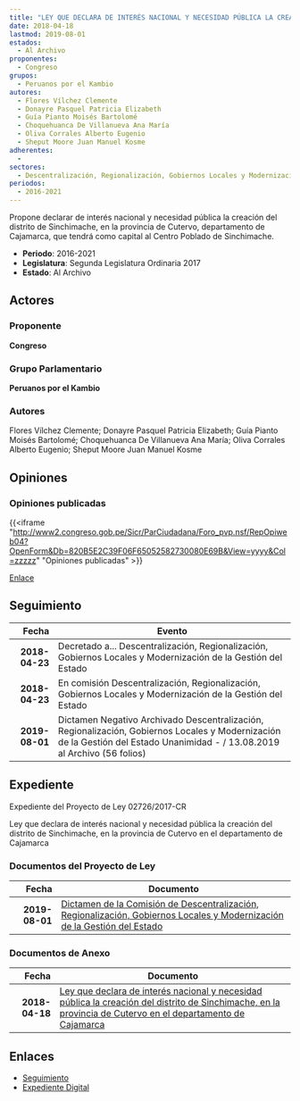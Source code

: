 ```yaml
---
title: "LEY QUE DECLARA DE INTERÉS NACIONAL Y NECESIDAD PÚBLICA LA CREACIÓN DEL DISTRITO DE SINCHIMACHE, EN LA APROVINCIA DE CUTERVO EN EL DEPARTAMENTO DE CAJAMARCA"
date: 2018-04-18
lastmod: 2019-08-01
estados: 
  - Al Archivo
proponentes: 
  - Congreso
grupos: 
  - Peruanos por el Kambio
autores: 
  - Flores Vílchez Clemente
  - Donayre Pasquel Patricia Elizabeth
  - Guía Pianto Moisés Bartolomé
  - Choquehuanca De Villanueva Ana María
  - Oliva Corrales Alberto Eugenio
  - Sheput Moore Juan Manuel Kosme
adherentes: 
  - 
sectores: 
  - Descentralización, Regionalización, Gobiernos Locales y Modernización de la Gestión del Estado
periodos: 
  - 2016-2021
---
```


Propone declarar de interés nacional y necesidad pública la creación del distrito de Sinchimache, en la provincia de Cutervo, departamento de Cajamarca, que tendrá como capital al Centro Poblado de Sinchimache.

- **Periodo**: 2016-2021
- **Legislatura**: Segunda Legislatura Ordinaria 2017
- **Estado**: Al Archivo

## Actores

### Proponente

**Congreso**

### Grupo Parlamentario

**Peruanos por el Kambio**

### Autores

Flores Vílchez Clemente; Donayre Pasquel Patricia Elizabeth; Guía Pianto Moisés Bartolomé; Choquehuanca De Villanueva Ana María; Oliva Corrales Alberto Eugenio; Sheput Moore Juan Manuel Kosme


## Opiniones

### Opiniones publicadas

{{<iframe "http://www2.congreso.gob.pe/Sicr/ParCiudadana/Foro_pvp.nsf/RepOpiweb04?OpenForm&Db=820B5E2C39F06F65052582730080E69B&View=yyyy&Col=zzzzz" "Opiniones publicadas" >}}

[Enlace](http://www2.congreso.gob.pe/Sicr/ParCiudadana/Foro_pvp.nsf/RepOpiweb04?OpenForm&Db=820B5E2C39F06F65052582730080E69B&View=yyyy&Col=zzzzz)

## Seguimiento

| Fecha | Evento |
|------:|--------|
| **2018-04-23** | Decretado a... Descentralización, Regionalización, Gobiernos Locales y Modernización de la Gestión del Estado|
| **2018-04-23** | En comisión Descentralización, Regionalización, Gobiernos Locales y Modernización de la Gestión del Estado|
| **2019-08-01** | Dictamen Negativo Archivado Descentralización, Regionalización, Gobiernos Locales y Modernización de la Gestión del Estado Unanimidad - / 13.08.2019 al Archivo (56 folios)|


## Expediente

Expediente del Proyecto de Ley 02726/2017-CR

Ley que declara de interés nacional y necesidad pública la creación del distrito de Sinchimache, en la provincia de Cutervo en el departamento de Cajamarca


### Documentos del Proyecto de Ley

| Fecha | Documento |
|------:|--------|
| **2019-08-01** | [Dictamen de la Comisión de Descentralización, Regionalización, Gobiernos Locales y Modernización de la Gestión del Estado](http://www.leyes.congreso.gob.pe/Documentos/2016_2021/Dictamenes/Proyectos_de_Ley/02726DC08MAY20190801.pdf) |

### Documentos de Anexo

| Fecha | Documento |
|------:|--------|
| **2018-04-18** | [Ley que declara de interés nacional y necesidad pública la creación del distrito de Sinchimache, en la provincia de Cutervo en el departamento de Cajamarca](http://www.leyes.congreso.gob.pe/Documentos/2016_2021/Proyectos_de_Ley_y_de_Resoluciones_Legislativas/PL0272620180418..pdf) |

## Enlaces 

- [Seguimiento](http://www2.congreso.gob.pe/Sicr/TraDocEstProc/CLProLey2016.nsf/f7fff46988ca05b1052578e100829cc7/c014fb3c94e31f7e052582730076905c?OpenDocument)
- [Expediente Digital](http://www2.congreso.gob.pe/Sicr/TraDocEstProc/CLProLey2016.nsf/f7fff46988ca05b1052578e100829cc7/c014fb3c94e31f7e052582730076905c?OpenDocument&Click=05257FB7005EB655.eb71d0cf91d8294e05256cdf006b5706/$Body/0.1C6C)
